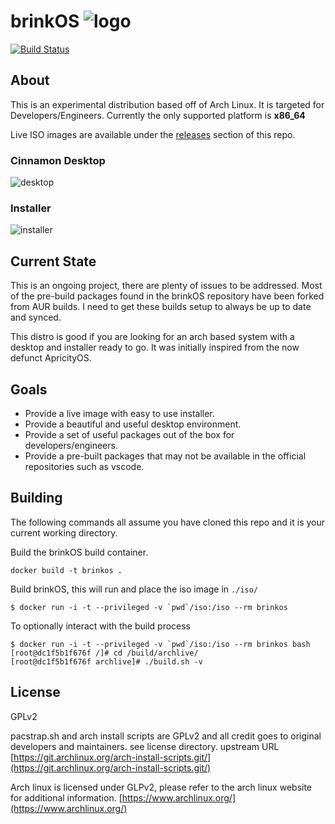# brinkOS ![logo](logo_small.png)

[![Build Status](https://travis-ci.org/brinkOS/brinkOS.svg?branch=master)](https://travis-ci.org/brinkOS/brinkOS)

## About

This is an experimental distribution based off of Arch Linux. It is targeted for Developers/Engineers.
Currently the only supported platform is **x86_64**


Live ISO images are available under the [releases](https://github.com/brinkOS/brinkOS/releases) section of this repo.


### Cinnamon Desktop  
![desktop](images/desktop.png)

### Installer  
![installer](images/installer.png)


## Current State

This is an ongoing project, there are plenty of issues to be addressed. Most of the pre-build packages found in the brinkOS repository have been forked from AUR builds. I need to get these builds setup to always be up to date and synced.  

This distro is good if you are looking for an arch based system with a desktop and installer ready to go. It was initially inspired from the now defunct ApricityOS.  


## Goals

* Provide a live image with easy to use installer.
* Provide a beautiful and useful desktop environment.
* Provide a set of useful packages out of the box for developers/engineers.
* Provide a pre-built packages that may not be available in the official repositories such as vscode.



## Building
The following commands all assume you have cloned this repo and it is your current working directory.

Build the brinkOS build container.

```shell
docker build -t brinkos .
```

Build brinkOS, this will run and place the iso image in `./iso/`

```shell
$ docker run -i -t --privileged -v `pwd`/iso:/iso --rm brinkos
```

To optionally interact with the build process
```shell
$ docker run -i -t --privileged -v `pwd`/iso:/iso --rm brinkos bash
[root@dc1f5b1f676f /]# cd /build/archlive/
[root@dc1f5b1f676f archlive]# ./build.sh -v
```

## License

GPLv2

pacstrap.sh and arch install scripts are GPLv2 and all credit goes to original developers and maintainers.
see license directory. upstream URL [https://git.archlinux.org/arch-install-scripts.git/](https://git.archlinux.org/arch-install-scripts.git/)  

Arch linux is licensed under GLPv2, please refer to the arch linux website for additional information.
[https://www.archlinux.org/](https://www.archlinux.org/)  


